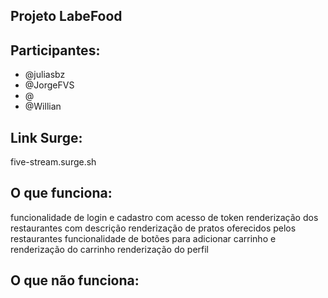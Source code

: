 ## Projeto LabeFood

## Participantes:

- @juliasbz
- @JorgeFVS
- @
- @Willian

## Link Surge:

 five-stream.surge.sh


## O que funciona:
funcionalidade de login e cadastro com acesso de token
renderização dos restaurantes com descrição 
renderização de pratos oferecidos pelos restaurantes
funcionalidade de botões para adicionar carrinho e renderização do carrinho
renderização do perfil
## O que não funciona:
